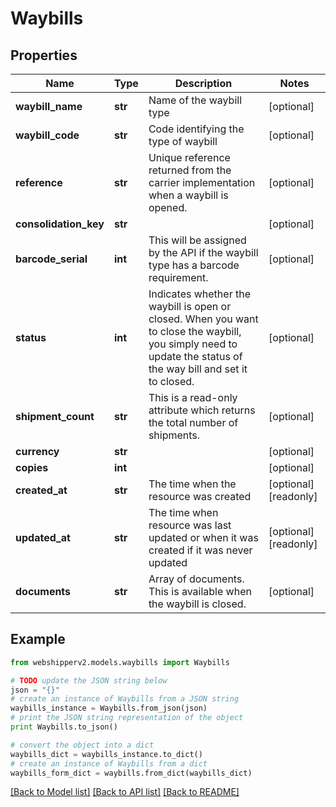 # Waybills


## Properties
Name | Type | Description | Notes
------------ | ------------- | ------------- | -------------
**waybill_name** | **str** | Name of the waybill type | [optional] 
**waybill_code** | **str** | Code identifying the type of waybill | [optional] 
**reference** | **str** | Unique reference returned from the carrier implementation when a waybill is opened. | [optional] 
**consolidation_key** | **str** |  | [optional] 
**barcode_serial** | **int** | This will be assigned by the API if the waybill type has a barcode requirement. | [optional] 
**status** | **int** | Indicates whether the waybill is open or closed. When you want to close the waybill, you simply need to update the status of the way bill and set it to closed. | [optional] 
**shipment_count** | **str** | This is a read-only attribute which returns the total number of shipments. | [optional] 
**currency** | **str** |  | [optional] 
**copies** | **int** |  | [optional] 
**created_at** | **str** | The time when the resource was created | [optional] [readonly] 
**updated_at** | **str** | The time when resource was last updated or when it was created if it was never updated | [optional] [readonly] 
**documents** | **str** | Array of documents. This is available when the waybill is closed. | [optional] 

## Example

```python
from webshipperv2.models.waybills import Waybills

# TODO update the JSON string below
json = "{}"
# create an instance of Waybills from a JSON string
waybills_instance = Waybills.from_json(json)
# print the JSON string representation of the object
print Waybills.to_json()

# convert the object into a dict
waybills_dict = waybills_instance.to_dict()
# create an instance of Waybills from a dict
waybills_form_dict = waybills.from_dict(waybills_dict)
```
[[Back to Model list]](../README.md#documentation-for-models) [[Back to API list]](../README.md#documentation-for-api-endpoints) [[Back to README]](../README.md)


